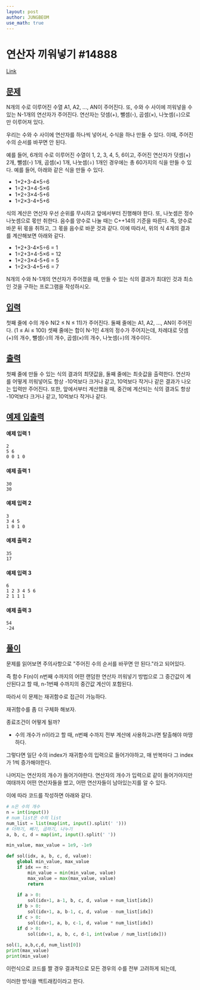 ```yaml
---
layout: post
author: JUNGBEOM
use_math: true
---
```




# 연산자 끼워넣기 #14888

[Link](https://www.acmicpc.net/problem/14888)



## <u>문제</u>

N개의 수로 이루어진 수열 A1, A2, ..., AN이 주어진다. 또, 수와 수 사이에 끼워넣을 수 있는 N-1개의 연산자가 주어진다. 연산자는 덧셈(+), 뺄셈(-), 곱셈(×), 나눗셈(÷)으로만 이루어져 있다.

우리는 수와 수 사이에 연산자를 하나씩 넣어서, 수식을 하나 만들 수 있다. 이때, 주어진 수의 순서를 바꾸면 안 된다.

예를 들어, 6개의 수로 이루어진 수열이 1, 2, 3, 4, 5, 6이고, 주어진 연산자가 덧셈(+) 2개, 뺄셈(-) 1개, 곱셈(×) 1개, 나눗셈(÷) 1개인 경우에는 총 60가지의 식을 만들 수 있다. 예를 들어, 아래와 같은 식을 만들 수 있다.

- 1+2+3-4×5÷6
- 1÷2+3+4-5×6
- 1+2÷3×4-5+6
- 1÷2×3-4+5+6

식의 계산은 연산자 우선 순위를 무시하고 앞에서부터 진행해야 한다. 또, 나눗셈은 정수 나눗셈으로 몫만 취한다. 음수를 양수로 나눌 때는 C++14의 기준을 따른다. 즉, 양수로 바꾼 뒤 몫을 취하고, 그 몫을 음수로 바꾼 것과 같다. 이에 따라서, 위의 식 4개의 결과를 계산해보면 아래와 같다.

- 1+2+3-4×5÷6 = 1
- 1÷2+3+4-5×6 = 12
- 1+2÷3×4-5+6 = 5
- 1÷2×3-4+5+6 = 7

N개의 수와 N-1개의 연산자가 주어졌을 때, 만들 수 있는 식의 결과가 최대인 것과 최소인 것을 구하는 프로그램을 작성하시오.



## <u>입력</u>

첫째 줄에 수의 개수 N(2 ≤ N ≤ 11)가 주어진다. 둘째 줄에는 A1, A2, ..., AN이 주어진다. (1 ≤ Ai ≤ 100) 셋째 줄에는 합이 N-1인 4개의 정수가 주어지는데, 차례대로 덧셈(+)의 개수, 뺄셈(-)의 개수, 곱셈(×)의 개수, 나눗셈(÷)의 개수이다. 



## <u>출력</u>

첫째 줄에 만들 수 있는 식의 결과의 최댓값을, 둘째 줄에는 최솟값을 출력한다. 연산자를 어떻게 끼워넣어도 항상 -10억보다 크거나 같고, 10억보다 작거나 같은 결과가 나오는 입력만 주어진다. 또한, 앞에서부터 계산했을 때, 중간에 계산되는 식의 결과도 항상 -10억보다 크거나 같고, 10억보다 작거나 같다.



## <u>예제 입출력</u>

#### 예제 입력 1

```
2
5 6
0 0 1 0
```

#### 예제 출력 1

```
30
30
```



#### 예제 입력 2

```
3
3 4 5
1 0 1 0
```

#### 예제 출력 2

```
35
17
```



#### 예제 입력 3

```
6
1 2 3 4 5 6
2 1 1 1
```

#### 예제 출력 3

```
54
-24
```



## <u>풀이</u>

문제를 읽어보면 주의사항으로 "주어진 수의 순서를 바꾸면 안 된다."라고 되어있다.

즉 함수 F(n)이 n번째 수까지의 어떤 랜덤한 연산자 끼워넣기 방법으로 그 중간값이 계산된다고 할 때, n-1번째 수까지의 중간값 계산이 포함된다.

따라서 이 문제는 재귀함수로 접근이 가능하다.



재귀함수를 좀 더 구체화 해보자.

종료조건이 어떻게 될까?

- 수의 개수가 n이라고 할 때, n번째 수까지 전부 계산에 사용하고나면 탈출해야 마땅하다.

그렇다면 일단 수의 index가 재귀함수의 입력으로 들어가야하고, 매 반복마다 그 index가 1씩 증가해야한다.

나머지는 연산자의 개수가 들어가야한다. 연산자의 개수가 입력으로 같이 들어가야지만 여태까지 어떤 연산자들을 썼고, 어떤 연산자들이 남아있는지를 알 수 있다.

이에 따라 코드를 작성하면 아래와 같다.

```python
# n은 수의 개수
n = int(input())
# num_list은 수의 list
num_list = list(map(int, input().split(' ')))
# 더하기, 빼기, 곱하기, 나누기
a, b, c, d = map(int, input().split(' '))

min_value, max_value = 1e9, -1e9

def sol(idx, a, b, c, d, value):
    global min_value, max_value
    if idx == n:
        min_value = min(min_value, value)
        max_value = max(max_value, value)
        return
    
    if a > 0:
        sol(idx+1, a-1, b, c, d, value + num_list[idx])
    if b > 0:
        sol(idx+1, a, b-1, c, d, value - num_list[idx])
    if c > 0:
        sol(idx+1, a, b, c-1, d, value * num_list[idx])
    if d > 0:
        sol(idx+1, a, b, c, d-1, int(value / num_list[idx]))
    
sol(1, a,b,c,d, num_list[0])
print(max_value)
print(min_value)
```

이런식으로 코드를 짤 경우 결과적으로 모든 경우의 수를 전부 고려하게 되는데,

이러한 방식을 백트래킹이라고 한다.